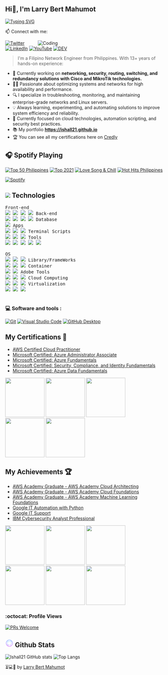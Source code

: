 ## Hi👋, I'm Larry Bert Mahumot

[![Typing SVG](https://readme-typing-svg.herokuapp.com?font=neuropol&color=%234E14B8&size=24&lines=I'am+Filipino+IT+Specialist.;Cyber+Security+Analyst;Cloud+Data+Engineer)](https://git.io/typing-svg)

📫 Connect with me:

<img align="right" alt="Coding" width="400" src="https://i.ibb.co/K0pKw7x/networking.gif">

[![Twitter](https://img.shields.io/badge/twitter-%231DA1F2.svg?&style=for-the-badge&logo=twitter&logoColor=white)](https://twitter.com/larrymahumot) [![LinkedIn](https://img.shields.io/badge/linkedin-%230077B5.svg?&style=for-the-badge&logo=linkedin&logoColor=white)](https://www.linkedin.com/in/larrymahumot/) [![YouTube](https://img.shields.io/badge/youtube-%23FF0000.svg?&style=for-the-badge&logo=youtube&logoColor=white)](https://youtube.com/larrymahumot) [![DEV](https://img.shields.io/badge/DEV-%23000000.svg?&style=for-the-badge&logo=dev.to&logoColor=white)](https://dev.to/larrymahumot)

> I'm a Filipino Network Engineer from Philippines. With 13+ years of hands-on experience:

- 🎯 Currently working on **networking, security, routing, switching, and redundancy solutions with Cisco and MikroTik technologies.**
- 👨‍💻 Passionate about optimizing systems and networks for high availability and performance.
- 🔍 I specialize in troubleshooting, monitoring, and maintaining enterprise-grade networks and Linux servers.
- 💡  Always learning, experimenting, and automating solutions to improve system efficiency and reliability.
- 🔗 Currently focused on cloud technologies, automation scripting, and security best practices.
- 📚 My portfolio **https://ishall21.github.io**
- 🏆 You can see all my certifications here on [Credly](https://www.credly.com/users/larrymahumot)
## 🎧 Spotify Playing

[![Top 50 Philippines](https://img.shields.io/badge/Top%2050%20Philippines-%231DB954.svg?&style=flat-square&logo=spotify&logoColor=white)](https://open.spotify.com/playlist/37i9dQZEVXbNBz9cRCSFkY) [![Top 2021](https://img.shields.io/badge/Top%20%202021-%231DB954.svg?&style=flat-square&logo=spotify&logoColor=white)](https://open.spotify.com/playlist/06S64oWn7uGnfGrwjh5IWb) [![Love Song & Chill](https://img.shields.io/badge/Love%20Song%20&%20Chill-%231DB954.svg?&style=flat-square&logo=spotify&logoColor=white)](https://open.spotify.com/playlist/4QuJ2DbcTe7R8lzqfNXz7v) [![Hot Hits Philippines](https://img.shields.io/badge/Hot%20Hits%20Philippines-%231DB954.svg?&style=flat-square&logo=spotify&logoColor=white)](https://open.spotify.com/playlist/37i9dQZF1DXcZQSjptOQtk)

[![Spotify](https://spotify-now-playing-1.vercel.app/api/spotify-playing)](https://open.spotify.com/user/21yk3oaoukqj62nfwxwhv26fq)

## <img src="https://img.icons8.com/nolan/25/computer.png"/> Technologies
<kbd>
   <kbd>Front-end</kbd>
    <br>
    <img width="25px" src="https://cdn.jsdelivr.net/gh/devicons/devicon/icons/html5/html5-original.svg" /> 
    <img width="25px" src="https://cdn.jsdelivr.net/gh/devicons/devicon/icons/css3/css3-plain.svg" /> 
    <img width="25px" src="https://techstack-generator.vercel.app/sass-icon.svg" /> 
    <img width="25px" src="https://techstack-generator.vercel.app/js-icon.svg" />
  </kbd>
  <kbd>
    <kbd>Back-end</kbd>
    <br>
    <img width="25px" src="https://cdn.jsdelivr.net/gh/devicons/devicon/icons/php/php-original.svg" />
    <img width="25px" src="https://cdn.jsdelivr.net/gh/devicons/devicon/icons/typescript/typescript-original.svg" />
    <img width="25px" src="https://cdn.jsdelivr.net/gh/devicons/devicon/icons/nodejs/nodejs-original.svg" />
    <img width="25px" src="https://cdn.jsdelivr.net/gh/devicons/devicon/icons/rails/rails-original-wordmark.svg" />
  </kbd>
<kbd>
    <kbd>Database</kbd>
    <br>
   <img width="25px" src="https://techstack-generator.vercel.app/mysql-icon.svg" />
  </kbd>

  <kbd>
    <kbd>Apps</kbd>
    <br>
    <img width="25px" src="https://cdn.jsdelivr.net/gh/devicons/devicon/icons/java/java-original.svg" />
    <img width="25px" src="https://cdn.jsdelivr.net/gh/devicons/devicon/icons/kotlin/kotlin-original.svg" />
    <img width="25px" src="https://cdn.jsdelivr.net/gh/devicons/devicon/icons/dart/dart-original.svg" />
  </kbd>
  <kbd>
    <kbd>Terminal Scripts</kbd>
    <br>
    <img width="25px" src="https://techstack-generator.vercel.app/python-icon.svg" />
    <img width="25px" src="https://cdn.jsdelivr.net/gh/devicons/devicon/icons/bash/bash-original.svg" />
    <img width="25px" src="https://cdn.jsdelivr.net/gh/devicons/devicon/icons/ruby/ruby-original.svg" />
  </kbd>
  <kbd>
    <kbd>Tools</kbd>
    <br>
    <img width="25px" src="https://techstack-generator.vercel.app/github-icon.svg" />
    <img width="25px" src="https://cdn.jsdelivr.net/gh/devicons/devicon/icons/vscode/vscode-original.svg" />
    <img width="25px" src="https://github.com/termux/termux-app/raw/master/app/src/main/res/mipmap-xxxhdpi/ic_launcher.png" />
    <img width="25px" src="https://upload.wikimedia.org/wikipedia/commons/thumb/b/b2/Repl.it_logo.svg/512px-Repl.it_logo.svg.png">
    <img width="25px" src="https://img.icons8.com/fluent/42/000000/sublime-text.png">
  </kbd>
 <br><br>
  <kbd>
    <kbd>OS</kbd><br>
    <img width="25px" src="https://cdn.jsdelivr.net/gh/devicons/devicon/icons/linux/linux-original.svg" />
    <img width="25px" src="https://cdn.jsdelivr.net/gh/devicons/devicon/icons/android/android-original.svg" />
    <img width="25px" src="https://cdn.jsdelivr.net/gh/devicons/devicon/icons/windows8/windows8-original.svg" />
  </kbd>
  <kbd>
    <kbd>Library/FrameWorks</kbd>
    <br>
    <img width="25px" src="https://cdn.jsdelivr.net/gh/devicons/devicon/icons/bootstrap/bootstrap-original.svg" />
    <img width="25px" src="https://techstack-generator.vercel.app/react-icon.svg" />
    <img width="25px" src="https://cdn.jsdelivr.net/gh/devicons/devicon/icons/vuejs/vuejs-original.svg" />
  </kbd>
<kbd>
    <kbd>Container</kbd>
    <br>
    <img width="25px" src="https://techstack-generator.vercel.app/kubernetes-icon.svg" />
    <img width="25px" src="https://techstack-generator.vercel.app/docker-icon.svg" />
  </kbd>
  <kbd>
    <kbd>Adobe Tools</kbd>
    <br>
    <img width="25px" src="https://img.icons8.com/color/42/000000/adobe-photoshop.png" />
    <img width="25px" src="https://img.icons8.com/color/42/000000/adobe-illustrator.png" />
    <img width="25px" src="https://img.icons8.com/color/42/000000/adobe-premiere-pro--v1.png" />
  </kbd>
  <kbd>
    <kbd>Cloud Computing</kbd>
    <br>
    <img width="25px" src="https://techstack-generator.vercel.app/aws-icon.svg" />
    <img width="25px" src="https://img.icons8.com/color/42/000000/google-cloud.png" />
    <img width="25px" src="https://img.icons8.com/color/42/000000/azure-1.png" />
  </kbd>
  <kbd>
    <kbd>Virtualization</kbd>
    <br>
    <img width="25px" src="https://img.icons8.com/color/42/000000/virtualbox.png" />
    <img width="25px" src="https://img.icons8.com/color/42/000000/old-vmware-logo.png" />
    <img width="25px" src="https://img.icons8.com/color/42/000000/proxmox.png" />
  </kbd>
  <br/>
  <br/>

### 💻 Software and tools :

<p>
<a href="#"><img alt="Git" src="https://img.shields.io/badge/Git-F05033.svg?logo=git&logoColor=white"></a>
<a href="#"><img alt="Visual Studio Code" src="https://img.shields.io/badge/Visual%20Studio%20Code-0078d7.svg?logo=visual-studio-code&logoColor=white"></a>
<a href="#"><img alt="GitHub Desktop" src="https://img.shields.io/badge/GitHub%20Desktop-8034A9.svg?logo=github&logoColor=white"></a>
</p>

##  **My Certifications 🏅**
- [AWS Certified Cloud Practitioner](https://www.credly.com/badges/34007aac-270b-415b-9cf1-d244792efd3d/public_url)
- [Microsoft Certified: Azure Administrator Associate](https://www.credly.com/badges/68f70689-6b23-4d5c-b5d5-8768b47c1a0c/public_url)
- [Microsoft Certified: Azure Fundamentals](https://www.credly.com/badges/80dd022b-b671-41b4-9aa5-ea05208f90cf/public_url)
- [Microsoft Certified: Security, Compliance, and Identity Fundamentals](https://www.credly.com/badges/d421b608-789d-4185-9a82-b1e6b0b2e8be/public_url)
- [Microsoft Certified: Azure Data Fundamentals](https://www.credly.com/badges/dbc71e69-fb2e-4434-95f9-c02e4e23c517/public_url)

<p align="left">
  <img src="https://images.credly.com/size/340x340/images/00634f82-b07f-4bbd-a6bb-53de397fc3a6/image.png" width="125" height="125">
  <img src="https://images.credly.com/size/340x340/images/336eebfc-0ac3-4553-9a67-b402f491f185/azure-administrator-associate-600x600.png" width="125" height="125">
  <img src="https://images.credly.com/size/340x340/images/be8fcaeb-c769-4858-b567-ffaaa73ce8cf/image.png" width="125" height="125">
  <img src="https://images.credly.com/size/340x340/images/fc1352af-87fa-4947-ba54-398a0e63322e/security-compliance-and-identity-fundamentals-600x600.png" width="125" height="125">
  <img src="https://images.credly.com/size/340x340/images/70eb1e3f-d4de-4377-a062-b20fb29594ea/azure-data-fundamentals-600x600.png" width="125" height="125">
</p>

##  **My Achievements 🏆**
- [AWS Academy Graduate - AWS Academy Cloud Architecting](https://www.credly.com/badges/b2d7d935-76d1-4136-ae19-88a1e693bac1/public_url)
- [AWS Academy Graduate - AWS Academy Cloud Foundations](https://www.credly.com/badges/3c96b578-9ff7-4918-b361-10a81471db94/public_url)
- [AWS Academy Graduate - AWS Academy Machine Learning Foundations](https://www.credly.com/badges/2d1d2fca-4d47-479a-b529-71f7a20181ea/public_url)
- [Google IT Automation with Python](https://www.credly.com/badges/99933589-c224-46c1-97c1-19489fb5fd60/public_url)
- [Google IT Support](https://www.credly.com/badges/6dc7258f-0381-410e-af36-14fc47ed60ee/public_url)
- [IBM Cybersecurity Analyst Professional](https://www.credly.com/badges/05944674-cdd9-4c84-b689-3fbae4f7e6bb/public_url)

<p align="left">
  <img src="https://images.credly.com/size/340x340/images/2f7b0627-48a0-4894-8d46-3245bdfe0463/image.png" width="125" height="125">
    <img src="https://images.credly.com/size/340x340/images/73e4a58b-a8ef-41a3-a7db-9183dd269882/image.png" width="125" height="125">
      <img src="https://images.credly.com/size/340x340/images/254b883a-44a3-4cec-b6f2-946a80522b39/image.png" width="125" height="125">
       <img src="https://images.credly.com/size/340x340/images/efbdc0d6-b46e-4e3c-8cf8-2314d8a5b971/GCC_badge_python_1000x1000.png" width="125" height="125">
        <img src="https://images.credly.com/size/340x340/images/ae2f5bae-b110-4ea1-8e26-77cf5f76c81e/GCC_badge_IT_Support_1000x1000.png" width="125" height="125">
         <img src="https://images.credly.com/size/340x340/images/a850079a-75bb-41e1-adae-dedfabcf597c/Professional_Certificate_-_IBM_Cybersecurity_Analyst.png" width="125" height="125">


### :octocat: Profile Views

[![PRs Welcome](https://komarev.com/ghpvc/?username=ishall21&label=Profile%20views&color=0e75b6&style=flat)](https://github.com/ishall21)


## <img src="https://github.com/ishall21/ishall21/blob/main/github-logo.png"/> Github Stats 
![Ishall21 GitHub stats](https://github-readme-stats.vercel.app/api?username=ishall21&theme=default&show_icons=true)
![Top Langs](https://github-readme-stats.vercel.app/api/top-langs/?username=ishall21&layout=compact)



⏳💻🎯 by [Larry Bert Mahumot](https://github.com/ishall21)